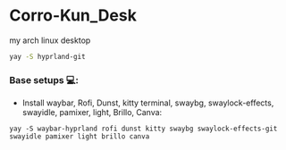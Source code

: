# Corro-Kun_Desk
my arch linux desktop

  ```zsh
  yay -S hyprland-git
  ```

### Base setups 💻:

- Install waybar, Rofi, Dunst, kitty terminal, swaybg, swaylock-effects, swayidle, pamixer, light, Brillo, Canva:

```
yay -S waybar-hyprland rofi dunst kitty swaybg swaylock-effects-git swayidle pamixer light brillo canva
```
